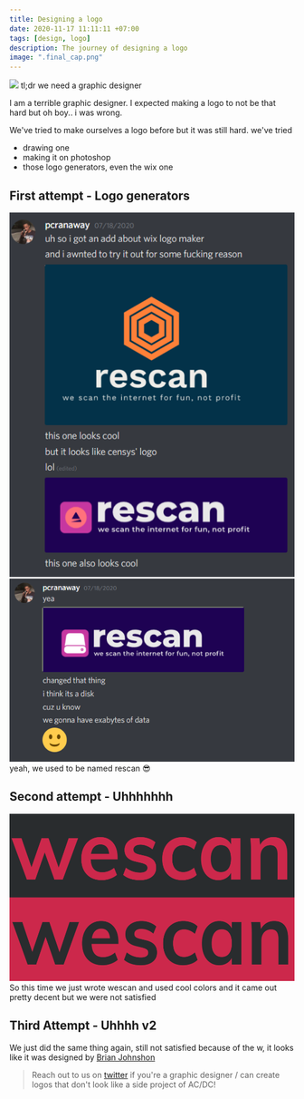 ```yaml
---
title: Designing a logo
date: 2020-11-17 11:11:11 +07:00
tags: [design, logo]
description: The journey of designing a logo
image: ".final_cap.png"
---
```



![](photoshop.gif)
tl;dr we need a graphic designer

I am a terrible graphic designer. I expected making a logo to not be that hard but oh boy.. i was wrong.

We've tried to make ourselves a logo before but it was still hard. we've tried
- drawing one
- making it on photoshop
- those logo generators, even the wix one

## First attempt - Logo generators
![](first_attempt.png)
![](first_attempt_2.png)
yeah, we used to be named rescan 😎

## Second attempt - Uhhhhhhh
![](uhhh.png)
So this time we just wrote wescan and used cool colors and it came out pretty decent but we were not satisfied

## Third Attempt - Uhhhh v2
We just did the same thing again, still not satisfied because of the w, it looks like it was designed by [Brian Johnshon](https://en.wikipedia.org/wiki/Brian_Johnson)

> Reach out to us on [twitter](https://twitter.com/wescanRS) if you're a graphic designer / can create logos that don't look like a side project of AC/DC!
